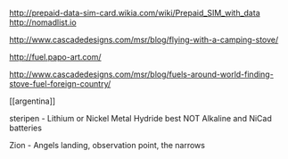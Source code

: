 http://prepaid-data-sim-card.wikia.com/wiki/Prepaid_SIM_with_data
http://nomadlist.io

http://www.cascadedesigns.com/msr/blog/flying-with-a-camping-stove/

http://fuel.papo-art.com/

http://www.cascadedesigns.com/msr/blog/fuels-around-world-finding-stove-fuel-foreign-country/

[[argentina]]

steripen - Lithium or Nickel Metal Hydride best NOT Alkaline and NiCad batteries


Zion - Angels landing, observation point, the narrows

